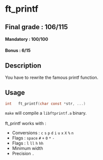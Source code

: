 # ft_printf

## Final grade : 106/115

#### Mandatory : 100/100
#### Bonus : 6/15

## Description

You have to rewrite the famous printf function. <br>

## Usage

```c
int   ft_printf(char const *str, ...)
```

``make`` will compile a ``libftprintf.a`` binary.
<br><br>
ft_printf works with :
* Conversions : ``c`` ``s`` ``p`` ``d`` ``i`` ``u`` ``x`` ``X`` ``%`` ``n``
* Flags : ``space`` ``#`` ``+`` ``0`` ``*`` ``-``
* Flags : ``l`` ``ll`` ``h`` ``hh``
* Minimum width
* Precision ``.``
